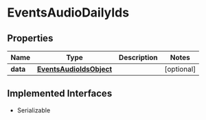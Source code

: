 

# EventsAudioDailyIds


## Properties

Name | Type | Description | Notes
------------ | ------------- | ------------- | -------------
**data** | [**EventsAudioIdsObject**](EventsAudioIdsObject.md) |  |  [optional]


## Implemented Interfaces

* Serializable


